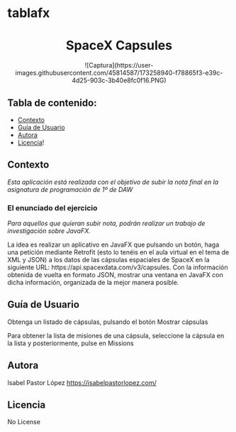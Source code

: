 # tablafx

<h1 align="center"> SpaceX Capsules </h1>
<p align="center"> ![Captura](https://user-images.githubusercontent.com/45814587/173258940-f78865f3-e39c-4d25-903c-3b40e8fc0f16.PNG)
 </p>
 
 ## Tabla de contenido:
 
- [Contexto](#contexto)
- [Guía de Usuario](#guía-de-usuario)
- [Autora](#autora)
- [Licencia](#licencia)!

## Contexto

*Esta aplicación está realizada con el objetivo de subir la nota final en la asignatura de programación de 1º de DAW*

### El enunciado del ejercicio

*Para aquellos que quieran subir nota, podrán realizar un trabajo de investigación sobre JavaFX.*
<p>La idea es realizar un aplicativo en JavaFX que pulsando un botón, 
  haga una petición mediante Retrofit (esto lo tenéis en el aula virtual en el tema de XML y JSON) 
  a los datos de las cápsulas espaciales de SpaceX en la siguiente URL: https://api.spacexdata.com/v3/capsules. 
  Con la información obtenida de vuelta en formato JSON, mostrar una ventana en JavaFX con dicha información, 
  organizada de la mejor manera posible.
</p>

## Guía de Usuario
<p>Obtenga un listado de cápsulas, pulsando el botón Mostrar cápsulas</p>

<p>Para obtener la lista de misiones de una cápsula, seleccione la cápsula en la lista y posteriormente, pulse en Missions </p>


## Autora

Isabel Pastor López 
https://isabelpastorlopez.com/

## Licencia
No License

